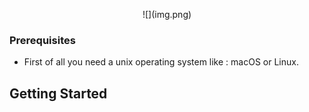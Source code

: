 <p align="center">![](img.png) </p>

### Prerequisites

- First of all you need a unix operating system like : macOS or Linux.



## Getting Started